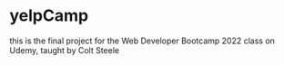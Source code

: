 # yelpCamp
this is the final project for the Web Developer Bootcamp 2022 class on Udemy, taught by Colt Steele
